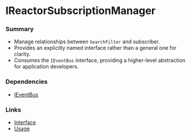 # IReactorSubscriptionManager

### Summary

- Manage relationships between `SearchFilter` and subscriber.
- Provides an explicitly named interface rather than a general one for clarity.
- Consumes the `IEventBus` interface, providing a higher-level abstraction for application developers.

### Dependencies

- [IEventBus](../Events/index.md)

### Links

- [Interface](interface.md)
- [Usage](usage.md)
